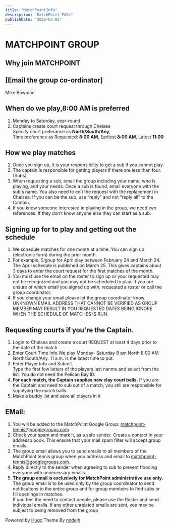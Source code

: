 ```yaml
---
title: "MatchPointInfo"
description: "MatchPoint FAQs"
publishDate: "2025-03-02"
---
```


# MATCHPOINT GROUP<br>
## Why join MATCHPOINT<br>

## [Email the group co-ordinator]<br>
Mike Bowman

## When do we play,8:00 AM is preferred<br>
1. Monday to Saturday, year-round<br>
2. Captains create court request through Chelsea<br> 
   Specify court preferance as **North/South/Any**,<br>
   Time preference as Requested: **8:00 AM**,  Earliest **8:00 AM**, Latest **11:00**<br>
## How we play matches
1. Once you sign up, it is your responsibility to get a sub if you cannot play.<br>
2. The captain is responsible for getting players if there are less than four. (Subs)<br>
3. When requesting a sub, email the group including your name, who is playing, and your needs. Once a sub is found, email everyone with the sub's name. You also need to edit the request with the replacement in Chelsea. If you can be the sub, use “reply” and not “reply all” to the Captain.<br>
4. If you know someone interested in playing in the group, we need two references. If they don’t know anyone else they can start as a sub.<br>
## Signing up for to play and getting out the schedule
1. We schedule matches for one month at a time.  You can sign up (electronic form) during the prior month.
2. For example, Signup for April play between February 24 and March 24.  The April schedule is published on March 25. This gives captains about 3 days to enter the court request for the first matches of the month.
5. You must use the email on the roster to sign up or your requested may not be recognized and you may not be scheduled to play.  If you are unsure of which email you signed up with, requested a roster or call the group coordinator.<br>
6. If you change your email please let the group coordinator know. UNKNOWN EMAIL ADDRESS THAT CANNOT BE VERIFIED AS GROUP MEMBER MAY RESULT IN YOU REQUESTED DATES BEING IGNORE WHEN THE SCHEDULE OF MATCHES IS RUN.<br>
## Requesting courts if you're the Captain.
1. Login to Chelsea and create a court REQUEST at least 4 days prior to the date of the match <br>
2. Enter Court Time Info.We play Monday- Saturday 8 am North 8:00 AM North/South/Any. 11 a.m. is the latest time to put.<br>
3. Enter Player Info and Submit.<br>
   Type the first few letters of the players last nanme and select from the list.  You do not need the Pelican Bay ID.<br>
4. **For each match, the Captain supplies new clay court balls.** If you are the Captain and need to sub out of a match, you still are responsible for supplying the match balls.<br>
5. Make a buddy list and save all players in it
## EMail:
1. You will be added to the MatchPoint Google Group: matchpoint-tennis@googlegroups.com
2. Check your spam and mark it, as a safe sender. Create a contact in your addressb book. This ensure that your mail spam filter will accept group emails.
3. The group email allows you to send emails to all members of the MatchPoint tennis group when you address and email to matchpoint-tennis@googlegroups.com.<br>
4. Reply directly to the sender when agreeing to sub to prevent flooding everyone with unnecessary emails.
5. **The group email is exclusively for MatchPoint administrative use only.** The group email is to be used only by the group coordinator to send notifications to the entire group and for group members to find subs or fill openings in matches.<br>
If you feel the need to contact people, please use the Roster and send individual emails. If any other unrelated emails are sent, you may be subject to being removed from the group<br>


Powered by [Hugo](http://www.gohugo.io/) Theme By [nodejh](https://github.com/nodejh/hugo-theme-mini)
